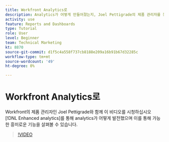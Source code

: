 ```yaml
---
title: Workfront Analytics로
description: Analytics가 어떻게 만들어졌는지, Joel Pettigrade의 제품 관리자를 통해 이 기능이 가능한 뛰어난 기능을 살펴볼 수 있습니다 [!DNL Enhanced analytics].
activity: use
feature: Reports and Dashboards
type: Tutorial
role: User
level: Beginner
team: Technical Marketing
kt: 8870
source-git-commit: d1f5c4a558f737cb8188e209a16b91b67d32285c
workflow-type: tm+mt
source-wordcount: '49'
ht-degree: 0%

---
```


# Workfront Analytics로

Workfront의 제품 관리자인 Joel Pettigrade와 함께 이 비디오를 시청하십시오 [!DNL Enhanced analytics]를 통해 analytics가 어떻게 발전했으며 이를 통해 가능한 흥미로운 기능을 살펴볼 수 있습니다.

>[!VIDEO](https://video.tv.adobe.com/v/335042/?quality=12)
